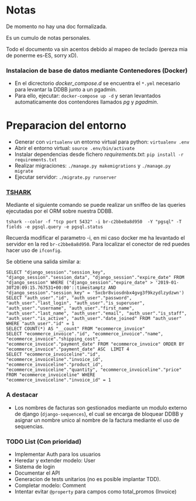 # Notas

De momento no hay una doc formalizada.

Es un cumulo de notas personales.

Todo el documento va sin acentos debido al mapeo de teclado (pereza mia de ponerme es-ES, sorry xD).


### Instalacion de base de datos mediante Contenedores (Docker)

*  En el dicrectorio *docker_compose.d* se encuentra el `*.yml` necesario para levantar la DDBB junto a un pgadmin.
*  Para ello, ejecutar: `docker-compose up -d` y seran levantados automaticamente dos contendores llamados *pg* y *pgadmin*.


# Preparacion del entorno

*  Generar con `virtualenv` un entorno virtual para python: `virtualenv .env`
*  Abrir el entorno virtual: `source .env/bin/activate`
*  Instalar dependencias desde fichero *requirements.txt*: `pip install -r requirements.txt`
*  Realizar migraciones: `./manage.py makemigrations` y `./manage.py migrate`
*  Ejecutar servidor: `./migrate.py runserver`


### [TSHARK]((https://www.wireshark.org/docs/dfref/p/pgsql.html))

Mediante el siguiente comando se puede realizar un sniffeo de las queries ejecutadas por el ORM sobre nuestra DDBB.

`tshark --color -f "tcp port 5432" -i br-c2bbe8a8d950  -Y "pgsql" -T fields -e pgsql.query -e pgsql.status`

Recuerda modificar el parametro -i, en mi caso docker me ha levantado el servidor en la red `br-c2bbe8a8d950`. Para localizar el conector de red puedes hacer uso de `ifconfig`.

Se obtiene una salida similar a:

```
SELECT "django_session"."session_key", "django_session"."session_data", "django_session"."expire_date" FROM "django_session" WHERE ("django_session"."expire_date" > '2019-01-30T20:09:15.767531+00:00'::timestamptz AND "django_session"."session_key" = '5xcbr8viosdnbx4gvg3f9kzydlzydzwn')
SELECT "auth_user"."id", "auth_user"."password", "auth_user"."last_login", "auth_user"."is_superuser", "auth_user"."username", "auth_user"."first_name", "auth_user"."last_name", "auth_user"."email", "auth_user"."is_staff", "auth_user"."is_active", "auth_user"."date_joined" FROM "auth_user" WHERE "auth_user"."id" = 1
SELECT COUNT(*) AS "__count" FROM "ecommerce_invoice"
SELECT "ecommerce_invoice"."id", "ecommerce_invoice"."name", "ecommerce_invoice"."shipping_cost", "ecommerce_invoice"."payment_date" FROM "ecommerce_invoice" ORDER BY "ecommerce_invoice"."payment_date" ASC  LIMIT 4
SELECT "ecommerce_invoiceline"."id", "ecommerce_invoiceline"."invoice_id", "ecommerce_invoiceline"."product_id", "ecommerce_invoiceline"."quantity", "ecommerce_invoiceline"."price" FROM "ecommerce_invoiceline" WHERE "ecommerce_invoiceline"."invoice_id" = 1
```


### A destacar

*  Los nombres de facturas son gestionados mediante un modulo externo de django (`django-sequences`), el cual se encarga de bloquear DDBB y asignar un nombre unico al nombre de la factura mediante el uso de sequencias.



### TODO List (Con prioridad)

*  Implementar Auth para los usuarios
*  Heredar y extender modelo: User
*  Sistema de login
*  Documentar el API
*  Generacion de tests unitarios (no es posible implantar TDD).
*  Completar modelo: Comment
*  Intentar evitar `@property` para campos como total_promos (Invoice)
